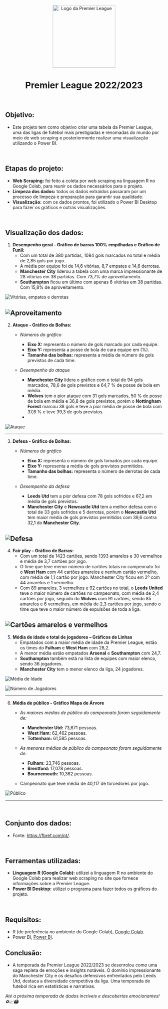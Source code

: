<p align="center">
    <img src="https://logowik.com/content/uploads/images/premier-league-lion8499.jpg" alt="Logo da Premier League" width="200px">
</p>
<div align="center">
  <h1>Premier League 2022/2023</h1>
</div>
<br/>

## Objetivo:
- Este projeto tem como objetivo criar uma tabela da Premier League, uma das ligas de futebol mais prestigiadas e renomadas do mundo por meio de web scraping e posteriormente realizar uma visualização utilizando o Power BI.
<br/>

## Etapas do projeto:
- **Web Scraping:** foi feito a coleta por web scraping na linguagem R no Google Colab, para reunir os dados necessários para o projeto.
- **Limpeza dos dados:** todos os dados extraídos passaram por um processo de limpeza e preparação para garantir sua qualidade.
- **Visualização:** com os dados prontos, foi utilizado o Power BI Desktop para fazer os gráficos e outras visualizações.
<br/>

## Visualização dos dados:
1. **Desempenho geral - Gráfico de barras 100% empilhadas e Gráfico de Funil:**
   - Com um total de 380 partidas, 1084 gols marcados no total e média de 2,85 gols por jogo.
   - A média por equipe foi de 14,6 vitórias, 8,7 empates e 14,6 derrotas. 
   - **Manchester City** liderou a tabela com uma marca impressionante de 28 vitórias em 38 partidas. Com 73,7% de aproveitamento.
   - **Southampton** ficou em último com apenas 6 vitórias em 38 partidas. Com 15,8% de aproveitamento.
     
![Vitórias, empates e derrotas](https://github.com/luanrpinho/Premier_League_22-23_Web_Scraping-R/assets/156137815/fb9cacba-c9c5-41ae-b968-37bef325d545)

![Aproveitamento](https://github.com/luanrpinho/Premier_League_22-23_Web_Scraping-R/assets/156137815/0abf19de-fafe-474d-9edf-69d1da67a86d)
-----

2. **Ataque - Gráfico de Bolhas:**
    + *Números do gráfico* 
       - **Eixo X:** representa o número de gols marcado por cada equipe.
       - **Eixo Y:** representa a posse de bola de cara equipe em (%).
       - **Tamanho das bolhas:** representa a média de número de gols previstos de cada time.

    + *Desempenho do ataque* 
       - **Manchester City** lidera o gráfico com o total de 94 gols marcados, 78,6 de gols previstos e 64,7 % de posse de bola em média.
       - **Wolves** tem o pior ataque com 31 gols marcados, 50 % de posse de bola em média e 36,8 de gols previstos, porém o **Nottingham Forest** marcou 38 gols e teve a pior média de posse de bola com 37,6 % e teve 39,3 de gols previstos.
       - 
![Ataque](https://github.com/luanrpinho/Premier_League_22-23_Web_Scraping-R/assets/156137815/c9bf832a-ae4c-4d70-8831-b10510b0f779)

-----

3. **Defesa - Gráfico de Bolhas:**
    + *Números do gráfico* 
        -	**Eixo X:** representa o número de gols tomados por cada equipe.
        -	**Eixo Y:** representa a média de gols previstos permitidos.
        -	**Tamanho das bolhas:** representa o número de derrotas de cada time.

    + *Desempenho da defesa* 
        - **Leeds Utd** tem a pior defesa com 78 gols sofridos e 67,2 em média de gols previstos.
        - **Manchester City** e **Newcastle Utd** tem a melhor defesa com o total de 33 gols sofridos e 5 derrotas, porém o **Newcastle Utd** tem maior média de gols previstos permitidos com 39,6 contra 32,1 do **Manchester City**.

![Defesa](https://github.com/luanrpinho/Premier_League_22-23_Web_Scraping-R/assets/156137815/451cb9b5-2b43-464d-8c18-d1fb7afe6361)
-----

4. **Fair play – Gráfico de Barras:**
   - Com um total de 1423 cartões, sendo 1393 amarelos e 30 vermelhos e média de 3,7 cartões por jogo.
   - O time que teve menor número de cartões totais no campeonato foi o **West Ham** com 44 cartões amarelos e nenhum cartão vermelho, com média de 1,1 cartão por jogo. Manchester City ficou em 2º com 44 amarelos e 1 vermelho.
   -  Com 89 amarelos, 3 vermelhos e 92 cartões no total, o **Leeds United** teve o maior número de cartões no campeonato, com média de 2,4 cartões por jogo, seguido do **Wolves** com 91 cartões, sendo 85 amarelos e 6 vermelhos, em média de 2,3 cartões por jogo, sendo o time que teve o maior número de expulsões de toda a liga.
    
![Cartões amarelos e vermelhos](https://github.com/luanrpinho/Premier_League_22-23_Web_Scraping-R/assets/156137815/2a78ec2c-5576-443e-a589-9bbd25fc7356)
-----

5. **Média de idade e total de jogadores – Gráficos de Linhas**
   - Empatados com a maior média de idade da Premier League, estão os times do **Fulham** e **West Ham** com 28,2.
   - A menor média estão empatados **Arsenal** e **Southampton** com 24,7.
   - **Southampton** também está na lista de equipes com maior elenco, sendo 36 jogadores.
   - **Manchester City** tem o menor elenco da liga, 24 jogadores.

![Média de Idade](https://github.com/luanrpinho/Premier_League_22-23_Web_Scraping-R/assets/156137815/78130b7b-4372-469e-b02c-2a41b795d6b2)

![Número de Jogadores](https://github.com/luanrpinho/Premier_League_22-23_Web_Scraping-R/assets/156137815/c33be1a7-0d8f-4941-9705-d051d514f4f2)

-----

6. **Média de público - Gráfico Mapa de Árvore**
    + *As maiores médias de público do campeonato foram seguidamente de:* 
        - **Manchester Utd:** 73,671 pessoas.
        - **West Ham:** 62,462 pessoas.
        - **Tottenham:** 61,585 pessoas.

    + *As menores médias de público do campeonato foram seguidamente de:* 
        - **Fulham:** 23,746 pessoas.
        - **Brentford:** 17,078 pessoas.
        - **Bournemouth:** 10,362 pessoas.
          
    + Campeonato que teve média de 40,117 de torcedores por jogo.
  
![Público](https://github.com/luanrpinho/Premier_League_22-23_Web_Scraping-R/assets/156137815/c071806f-6693-4c46-b920-be2db277ac81)

----
<br/>

## Conjunto dos dados:
- Fonte: https://fbref.com/pt/.
<br/>

## Ferramentas utilizadas:
- **Linguagem R (Google Colab):** utilizei a linguagem R no ambiente do Google Colab para realizar web scraping no site que fornece informações sobre a Premier League.
- **Power BI Desktop:** utilizei o programa para fazer todos os gráficos do projeto.
<br/>

## Requisitos:
- R (de preferência no ambiente do Google Colab), [Google Colab](https://colab.research.google.com/notebooks/intro.ipynb).
- Power BI, [Power BI](https://powerbi.microsoft.com/).
  <br/>
  
## Conclusão:
- A temporada da Premier League 2022/2023 se desenrolou como uma saga repleta de emoções e insights notáveis. O domínio impressionante do Manchester City e os desafios defensivos enfrentados pelo Leeds Utd, destaca a diversidade competitiva da liga. Uma temporada de futebol rica em estatísticas e narrativas.

*Até a próxima temporada de dados incríveis e descobertas emocionantes! ⚽📈🏟️*
